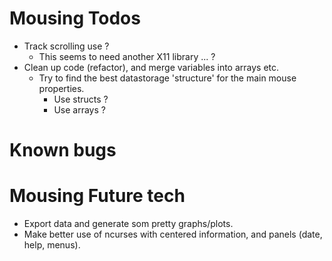 Mousing Todos
=============

  * Track scrolling use ?
    * This seems to need another X11 library ... ?
  * Clean up code (refactor), and merge variables into arrays etc.
      * Try to find the best datastorage 'structure' for the main mouse properties.
        * Use structs ? 
        * Use arrays ?

Known bugs
==========


Mousing Future tech
===================

  * Export data and generate som pretty graphs/plots.
  * Make better use of ncurses with centered information, and panels (date, help, menus).
